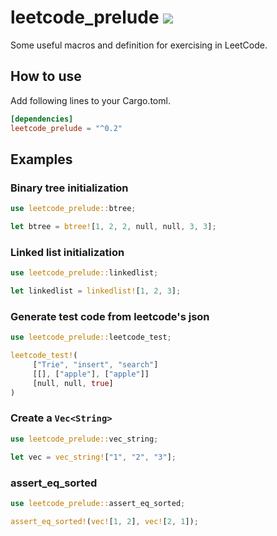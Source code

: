 # leetcode_prelude [![](https://img.shields.io/crates/v/leetcode_prelude.svg)](https://crates.io/crates/leetcode_prelude)

Some useful macros and definition for exercising in LeetCode.

## How to use

Add following lines to your Cargo.toml.

```toml
[dependencies]
leetcode_prelude = "^0.2"
```

## Examples

### Binary tree initialization
```rust
use leetcode_prelude::btree;

let btree = btree![1, 2, 2, null, null, 3, 3];
```

### Linked list initialization
```rust
use leetcode_prelude::linkedlist;

let linkedlist = linkedlist![1, 2, 3];
```

### Generate test code from leetcode's json
```rust
use leetcode_prelude::leetcode_test;

leetcode_test!(
     ["Trie", "insert", "search"]
     [[], ["apple"], ["apple"]]
     [null, null, true]
)
```

### Create a `Vec<String>`
```rust
use leetcode_prelude::vec_string;

let vec = vec_string!["1", "2", "3"];
```

### assert_eq_sorted

```rust
use leetcode_prelude::assert_eq_sorted;

assert_eq_sorted!(vec![1, 2], vec![2, 1]);
```



